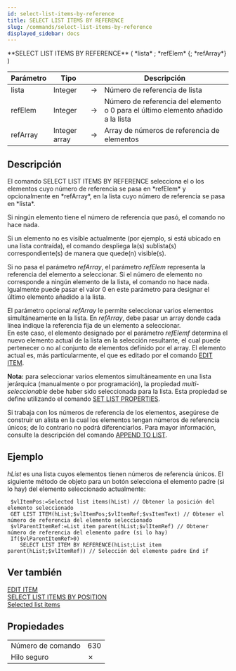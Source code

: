 ```yaml
---
id: select-list-items-by-reference
title: SELECT LIST ITEMS BY REFERENCE
slug: /commands/select-list-items-by-reference
displayed_sidebar: docs
---
```


<!--REF #_command_.SELECT LIST ITEMS BY REFERENCE.Syntax-->**SELECT LIST ITEMS BY REFERENCE** ( *lista* ; *refElem* {; *refArray*} )<!-- END REF-->
<!--REF #_command_.SELECT LIST ITEMS BY REFERENCE.Params-->
| Parámetro | Tipo |  | Descripción |
| --- | --- | --- | --- |
| lista | Integer | &#8594;  | Número de referencia de lista |
| refElem | Integer | &#8594;  | Número de referencia del elemento o 0 para el último elemento  añadido a la lista |
| refArray | Integer array | &#8594;  | Array de números de referencia de elementos |

<!-- END REF-->

## Descripción 

<!--REF #_command_.SELECT LIST ITEMS BY REFERENCE.Summary-->El comando SELECT LIST ITEMS BY REFERENCE selecciona el o los elementos cuyo número de referencia se pasa en *refElem* y opcionalmente en *refArray*, en la lista cuyo número de referencia se pasa en *lista*.<!-- END REF-->

Si ningún elemento tiene el número de referencia que pasó, el comando no hace nada. 

Si un elemento no es visible actualmente (por ejemplo, si está ubicado en una lista contraída), el comando despliega la(s) sublista(s) correspondiente(s) de manera que quede(n) visible(s).

Si no pasa el parámetro *refArray*, el parámetro *refElem* representa la referencia del elemento a seleccionar. Si el número de elemento no corresponde a ningún elemento de la lista, el comando no hace nada. Igualmente puede pasar el valor 0 en este parámetro para designar el último elemento añadido a la lista.

El parámetro opcional *refArray* le permite seleccionar varios elementos simultáneamente en la lista. En *refArray*, debe pasar un array donde cada línea indique la referencia fija de un elemento a seleccionar.   
En este caso, el elemento designado por el parámetro *refElemf* determina el nuevo elemento actual de la lista en la selección resultante, el cual puede pertenecer o no al conjunto de elementos definido por el array. El elemento actual es, más particularmente, el que es editado por el comando [EDIT ITEM](edit-item.md "EDIT ITEM"). 

**Nota:** para seleccionar varios elementos simultáneamente en una lista jerárquica (manualmente o por programación), la propiedad *multi-seleccionable* debe haber sido seleccionada para la lista. Esta propiedad se define utilizando el comando [SET LIST PROPERTIES](set-list-properties.md "SET LIST PROPERTIES").

Si trabaja con los números de referencia de los elementos, asegúrese de construir un alista en la cual los elementos tengan números de referencia únicos; de lo contrario no podrá diferenciarlos. Para mayor información, consulte la descripción del comando [APPEND TO LIST](append-to-list.md "APPEND TO LIST").

## Ejemplo 

*hList* es una lista cuyos elementos tienen números de referencia únicos. El siguiente método de objeto para un botón selecciona el elemento padre (si lo hay) del elemento seleccionado actualmente:

```4d
 $vlItemPos:=Selected list items(hList) // Obtener la posición del elemento seleccionado
 GET LIST ITEM(hList;$vlItemPos;$vlItemRef;$vsItemText) // Obtener el número de referencia del elemento seleccionado
 $vlParentItemRef:=List item parent(hList;$vlItemRef) // Obtener número de referencia del elemento padre (si lo hay)
 If($vlParentItemRef>0)
    SELECT LIST ITEM BY REFERENCE(hList;List item parent(hList;$vlItemRef)) // Selección del elemento padre End if
```

## Ver también 

[EDIT ITEM](edit-item.md)  
[SELECT LIST ITEMS BY POSITION](select-list-items-by-position.md)  
[Selected list items](selected-list-items.md)  

## Propiedades

|  |  |
| --- | --- |
| Número de comando | 630 |
| Hilo seguro | &cross; |


